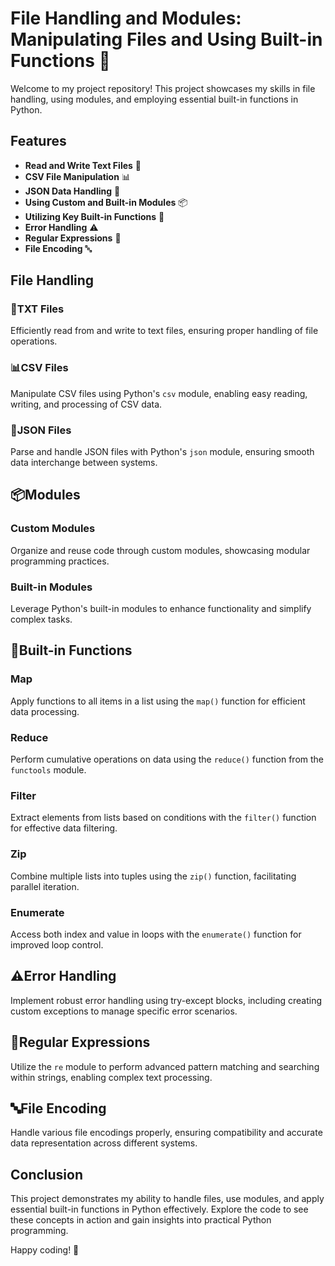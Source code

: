 # File Handling and Modules: Manipulating Files and Using Built-in Functions 📁

Welcome to my project repository! This project showcases my skills in file handling, using modules, and employing essential built-in functions in Python.

## Features

- **Read and Write Text Files** 📄
- **CSV File Manipulation** 📊
- **JSON Data Handling** 📂
- **Using Custom and Built-in Modules** 📦
- **Utilizing Key Built-in Functions** 🔧
- **Error Handling** ⚠️
- **Regular Expressions** 🔎
- **File Encoding** 🔤

## File Handling

### 📄TXT Files

Efficiently read from and write to text files, ensuring proper handling of file operations.

### 📊CSV Files

Manipulate CSV files using Python's `csv` module, enabling easy reading, writing, and processing of CSV data.

### 📂JSON Files

Parse and handle JSON files with Python's `json` module, ensuring smooth data interchange between systems.

## 📦Modules

### Custom Modules

Organize and reuse code through custom modules, showcasing modular programming practices.

### Built-in Modules

Leverage Python's built-in modules to enhance functionality and simplify complex tasks.

## 🔧Built-in Functions

### Map

Apply functions to all items in a list using the `map()` function for efficient data processing.

### Reduce

Perform cumulative operations on data using the `reduce()` function from the `functools` module.

### Filter

Extract elements from lists based on conditions with the `filter()` function for effective data filtering.

### Zip

Combine multiple lists into tuples using the `zip()` function, facilitating parallel iteration.

### Enumerate

Access both index and value in loops with the `enumerate()` function for improved loop control.

## ⚠️Error Handling

Implement robust error handling using try-except blocks, including creating custom exceptions to manage specific error scenarios.

## 🔎Regular Expressions

Utilize the `re` module to perform advanced pattern matching and searching within strings, enabling complex text processing.

## 🔤File Encoding

Handle various file encodings properly, ensuring compatibility and accurate data representation across different systems.

## Conclusion

This project demonstrates my ability to handle files, use modules, and apply essential built-in functions in Python effectively. Explore the code to see these concepts in action and gain insights into practical Python programming.

Happy coding! 🚀
